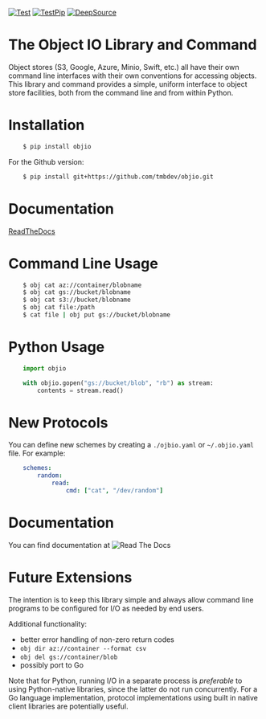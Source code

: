 [![Test](https://github.com/tmbdev/objio/workflows/Test/badge.svg)](http://github.com/tmbdev/objio/actions)
[![TestPip](https://github.com/tmbdev/objio/workflows/TestPip/badge.svg)](http://github.com/tmbdev/objio/actions)
[![DeepSource](https://static.deepsource.io/deepsource-badge-light-mini.svg)](https://deepsource.io/gh/tmbdev/objio/?ref=repository-badge)

# The Object IO Library and Command

Object stores (S3, Google, Azure, Minio, Swift, etc.) all have their own
command line interfaces with their own conventions for accessing objects.
This library and command provides a simple, uniform interface to object
store facilities, both from the command line and from within Python.


# Installation

```Bash
    $ pip install objio
```

For the Github version:

```Bash
    $ pip install git+https://github.com/tmbdev/objio.git
```

# Documentation

[ReadTheDocs](http://objio.readthedocs.io)

# Command Line Usage

```Bash
    $ obj cat az://container/blobname
    $ obj cat gs://bucket/blobname
    $ obj cat s3://bucket/blobname
    $ obj cat file:/path
    $ cat file | obj put gs://bucket/blobname
```

# Python Usage

```Python
    import objio

    with objio.gopen("gs://bucket/blob", "rb") as stream:
        contents = stream.read()
```

# New Protocols

You can define new schemes by creating a `./ojbio.yaml` or `~/.objio.yaml`
file. For example:

```YAML
    schemes:
        random:
            read:
                cmd: ["cat", "/dev/random"]
```

# Documentation

You can find documentation at ![Read The Docs](http://objio.readthedocs.io)

# Future Extensions

The intention is to keep this library simple and always allow command line
programs to be configured for I/O as needed by end users.

Additional functionality:

- better error handling of non-zero return codes
- `obj dir az://container --format csv`
- `obj del gs://container/blob`
- possibly port to Go 

Note that for Python, running I/O in a separate process is _preferable_ to using
Python-native libraries, since the latter do not run concurrently. For a Go
language implementation, protocol implementations using built in native client
libraries are potentially useful.
